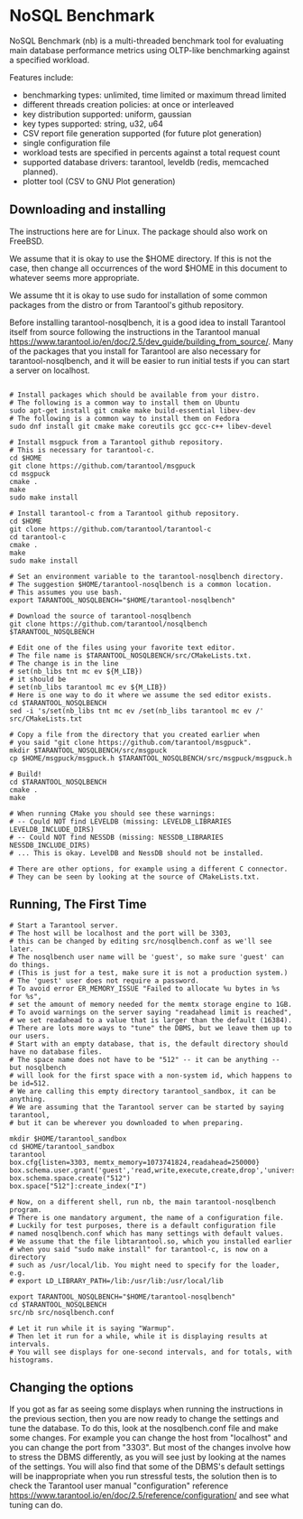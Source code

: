 NoSQL Benchmark
===============

NoSQL Benchmark (nb) is a multi-threaded benchmark tool for evaluating main
database performance metrics using OLTP-like benchmarking against
a specified workload.

Features include:

* benchmarking types: unlimited, time limited or maximum thread limited
* different threads creation policies: at once or interleaved
* key distribution supported: uniform, gaussian
* key types supported: string, u32, u64
* CSV report file generation supported (for future plot generation)
* single configuration file
* workload tests are specified in percents against a total request count
* supported database drivers: tarantool, leveldb (redis, memcached planned).
* plotter tool (CSV to GNU Plot generation)

Downloading and installing
--------------------------

The instructions here are for Linux.
The package should also work on FreeBSD.

We assume that it is okay to use the $HOME directory.
If this is not the case, then change all occurrences
of the word $HOME in this document to whatever seems
more appropriate.

We assume tht it is okay to use sudo for installation
of some common packages from the distro or from
Tarantool's github repository.

Before installing tarantool-nosqlbench, it is a good idea to
install Tarantool itself from source following the instructions
in the Tarantool manual
https://www.tarantool.io/en/doc/2.5/dev_guide/building_from_source/.
Many of the packages that you install for Tarantool
are also necessary for tarantool-nosqlbench, and it
will be easier to run initial tests if you can start
a server on localhost.

```

# Install packages which should be available from your distro.
# The following is a common way to install them on Ubuntu
sudo apt-get install git cmake make build-essential libev-dev
# The following is a common way to install them on Fedora
sudo dnf install git cmake make coreutils gcc gcc-c++ libev-devel

# Install msgpuck from a Tarantool github repository.
# This is necessary for tarantool-c.
cd $HOME
git clone https://github.com/tarantool/msgpuck
cd msgpuck
cmake .
make
sudo make install

# Install tarantool-c from a Tarantool github repository.
cd $HOME
git clone https://github.com/tarantool/tarantool-c
cd tarantool-c
cmake .
make
sudo make install

# Set an environment variable to the tarantool-nosqlbench directory.
# The suggestion $HOME/tarantool-nosqlbench is a common location.
# This assumes you use bash.
export TARANTOOL_NOSQLBENCH="$HOME/tarantool-nosqlbench"

# Download the source of tarantool-nosqlbench
git clone https://github.com/tarantool/nosqlbench $TARANTOOL_NOSQLBENCH

# Edit one of the files using your favorite text editor.
# The file name is $TARANTOOL_NOSQLBENCH/src/CMakeLists.txt.
# The change is in the line
# set(nb_libs tnt mc ev ${M_LIB})
# it should be
# set(nb_libs tarantool mc ev ${M_LIB})
# Here is one way to do it where we assume the sed editor exists.
cd $TARANTOOL_NOSQLBENCH
sed -i 's/set(nb_libs tnt mc ev /set(nb_libs tarantool mc ev /' src/CMakeLists.txt

# Copy a file from the directory that you created earlier when
# you said "git clone https://github.com/tarantool/msgpuck".
mkdir $TARANTOOL_NOSQLBENCH/src/msgpuck
cp $HOME/msgpuck/msgpuck.h $TARANTOOL_NOSQLBENCH/src/msgpuck/msgpuck.h

# Build!
cd $TARANTOOL_NOSQLBENCH
cmake .
make

# When running CMake you should see these warnings:
# -- Could NOT find LEVELDB (missing: LEVELDB_LIBRARIES LEVELDB_INCLUDE_DIRS)
# -- Could NOT find NESSDB (missing: NESSDB_LIBRARIES NESSDB_INCLUDE_DIRS)
# ... This is okay. LevelDB and NessDB should not be installed.

# There are other options, for example using a different C connector.
# They can be seen by looking at the source of CMakeLists.txt.
```

Running, The First Time
-----------------------

```
# Start a Tarantool server.
# The host will be localhost and the port will be 3303,
# this can be changed by editing src/nosqlbench.conf as we'll see later.
# The nosqlbench user name will be 'guest', so make sure 'guest' can do things.
# (This is just for a test, make sure it is not a production system.)
# The 'guest' user does not require a password.
# To avoid error ER_MEMORY_ISSUE "Failed to allocate %u bytes in %s for %s",
# set the amount of memory needed for the memtx storage engine to 1GB.
# To avoid warnings on the server saying "readahead limit is reached",
# we set readahead to a value that is larger than the default (16384).
# There are lots more ways to "tune" the DBMS, but we leave them up to our users.
# Start with an empty database, that is, the default directory should have no database files.
# The space name does not have to be "512" -- it can be anything -- but nosqlbench
# will look for the first space with a non-system id, which happens to be id=512.
# We are calling this empty directory tarantool_sandbox, it can be anything.
# We are assuming that the Tarantool server can be started by saying tarantool,
# but it can be wherever you downloaded to when preparing.

mkdir $HOME/tarantool_sandbox
cd $HOME/tarantool_sandbox
tarantool
box.cfg{listen=3303, memtx_memory=1073741824,readahead=250000}
box.schema.user.grant('guest','read,write,execute,create,drop','universe')
box.schema.space.create("512")
box.space["512"]:create_index("I")

# Now, on a different shell, run nb, the main tarantool-nosqlbench program.
# There is one mandatory argument, the name of a configuration file.
# Luckily for test purposes, there is a default configuration file
# named nosqlbench.conf which has many settings with default values.
# We assume that the file libtarantool.so, which you installed earlier
# when you said "sudo make install" for tarantool-c, is now on a directory
# such as /usr/local/lib. You might need to specify for the loader, e.g.
# export LD_LIBRARY_PATH=/lib:/usr/lib:/usr/local/lib

export TARANTOOL_NOSQLBENCH="$HOME/tarantool-nosqlbench"
cd $TARANTOOL_NOSQLBENCH
src/nb src/nosqlbench.conf

# Let it run while it is saying "Warmup".
# Then let it run for a while, while it is displaying results at intervals.
# You will see displays for one-second intervals, and for totals, with histograms.
```

Changing the options
--------------------

If you got as far as seeing some displays when running the instructions
in the previous section, then you are now ready to change the settings
and tune the database. To do this, look at the nosqlbench.conf file
and make some changes.
For example you can change the host from "localhost" and
you can change the port from "3303".
But most of the changes involve how to stress the DBMS differently,
as you will see just by looking at the names of the settings.
You will also find that some of the DBMS's default settings will
be inappropriate when you run stressful tests, the solution then
is to check the Tarantool user manual "configuration" reference
https://www.tarantool.io/en/doc/2.5/reference/configuration/
and see what tuning can do.
